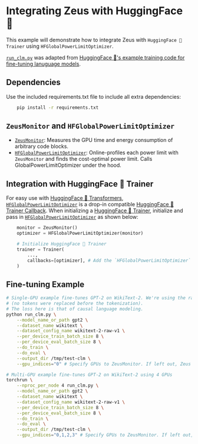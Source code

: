 # Integrating Zeus with HuggingFace 🤗

This example will demonstrate how to integrate Zeus with `HuggingFace 🤗 Trainer` using `HFGlobalPowerLimitOptimizer`.

[`run_clm.py`](run_clm.py) was adapted from [HuggingFace 🤗's example training code for fine-tuning lanuguage models](https://github.com/huggingface/transformers/tree/main/examples/pytorch/language-modeling).

## Dependencies

Use the included requirements.txt file to include all extra dependencies:
```sh
    pip install -r requirements.txt
```

## `ZeusMonitor` and `HFGlobalPowerLimitOptimizer`

- [`ZeusMonitor`](http://ml.energy/zeus/reference/monitor/#zeus.monitor.ZeusMonitor): Measures the GPU time and energy consumption of arbitrary code blocks.
- [`HFGlobalPowerLimitOptimizer`](https://ml.energy/zeus/reference/optimizer/power_limit/#zeus.optimizer.power_limit.HFGlobalPowerLimitOptimizer): Online-profiles each power limit with `ZeusMonitor` and finds the cost-optimal power limit. Calls GlobalPowerLimitOptimizer under the hood.

## Integration with HuggingFace 🤗 Trainer
For easy use with [HuggingFace 🤗 Transformers](https://huggingface.co/docs/transformers/en/index), [`HFGlobalPowerLimitOptimizer`](zeus.optimizer.power_limit.HFGlobalPowerLimitOptimizer) is a drop-in compatible [HuggingFace 🤗 Trainer Callback](https://huggingface.co/docs/transformers/en/main_classes/callback). When initializing a [HuggingFace 🤗 Trainer](https://huggingface.co/docs/transformers/main_classes/trainer), initialize and pass in [`HFGlobalPowerLimitOptimizer`](zeus.optimizer.power_limit.HFGlobalPowerLimitOptimizer) as shown below:

```python
    monitor = ZeusMonitor()
    optimizer = HFGlobalPowerLimitOptimizer(monitor)

    # Initialize HuggingFace 🤗 Trainer
    trainer = Trainer(
        ...,
        callbacks=[optimizer], # Add the `HFGlobalPowerLimitOptimizer` callback
    )
```

## Fine-tuning Example
```bash
# Single-GPU example fine-tunes GPT-2 on WikiText-2. We're using the raw WikiText-2 
# (no tokens were replaced before the tokenization). 
# The loss here is that of causal language modeling.
python run_clm.py \
    --model_name_or_path gpt2 \
    --dataset_name wikitext \
    --dataset_config_name wikitext-2-raw-v1 \
    --per_device_train_batch_size 8 \
    --per_device_eval_batch_size 8 \
    --do_train \
    --do_eval \
    --output_dir /tmp/test-clm \
    --gpu_indices="0" # Specify GPUs to ZeusMonitor. If left out, Zeus Monitor uses all available GPUs. 

# Multi-GPU example fine-tunes GPT-2 on WikiText-2 using 4 GPUs
torchrun \
    --nproc_per_node 4 run_clm.py \
	--model_name_or_path gpt2 \
    --dataset_name wikitext \
    --dataset_config_name wikitext-2-raw-v1 \
    --per_device_train_batch_size 8 \
    --per_device_eval_batch_size 8 \
    --do_train \
    --do_eval \
    --output_dir /tmp/test-clm \
    --gpu_indices="0,1,2,3" # Specify GPUs to ZeusMonitor. If left out, Zeus Monitor uses all available GPUs. 
```
